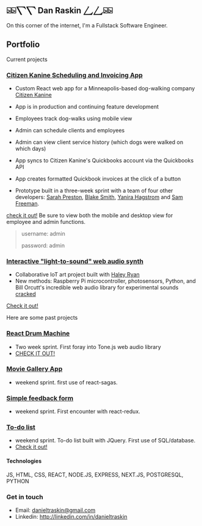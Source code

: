 ## ⍄⍄⎲⎲ Dan Raskin ⎳⎳⍄⍄
On this corner of the internet, I'm a Fullstack Software Engineer.

## Portfolio

Current projects

### [Citizen Kanine Scheduling and Invoicing App](https://github.com/danraskin/citizenkanineapp-demo)
- Custom React web app for a Minneapolis-based dog-walking company [Citizen Kanine](https://thecitizenkanine.com/)
- App is in production and continuing feature development
- Employees track dog-walks using mobile view
- Admin can schedule clients and employees
- Admin can view client service history (which dogs were walked on which days)
- App syncs to Citizen Kanine's Quickbooks account via the Quickbooks API
- App creates formatted Quickbook invoices at the click of a button

- Prototype built in a three-week sprint with a team of four other developers: [Sarah Preston](https://github.com/seprest1), [Blake Smith](https://github.com/blakesmithmn), [Yanira Hagstrom](https://github.com/YaniraHagstrom) and [Sam Freeman](https://github.com/sam-c-freeman).
  
[check it out!](http://citizen-kanine-demo.herokuapp.com)
Be sure to view both the mobile and desktop view for employee and admin functions.

>username: admin
>
>password: admin


### [Interactive "light-to-sound" web audio synth](http://github.com/danraskin/sci-fair-scum)
- Collaborative IoT art project built with [Haley Ryan](https://github.com/haley-r)
- New methods: Raspberry Pi microcontroller, photosensors, Python, and Bill Orcutt's incredible web audio library for experimental sounds [cracked](https://github.com/billorcutt/i_dropped_my_phone_the_screen_cracked)

[Check it out!](https://sci-fair-scum.herokuapp.com/)

Here are some past projects

### [React Drum Machine](https://github.com/danraskin/rhythm-sequencer-solo-project)
- Two week sprint. First foray into Tone.js web audio library
- [CHECK IT OUT!](https://rhythm-sequencer-solo-project.herokuapp.com/)

### [Movie Gallery App](https://github.com/danraskin/weekend-movies-sagas)
- weekend sprint. first use of react-sagas.

### [Simple feedback form](https://github.com/danraskin/weekend-redux-feedback-loop)
- weekend sprint. First encounter with react-redux.
<!-- - [Check it out!](https://weekend-redux-feedback-form.herokuapp.com/) -->

### [To-do list](https://github.com/danraskin/weekend-to-do-list)
- weekend sprint. To-do list built with JQuery. First use of SQL/database.
- [Check it out!](https://weekend-sql-todo-list.herokuapp.com/)

#### Technologies
JS, HTML, CSS, REACT, NODE.JS, EXPRESS, NEXT.JS, POSTGRESQL, PYTHON

### Get in touch
* Email: danieltraskin@gmail.com
* Linkedin: http://linkedin.com/in/danieltraskin
